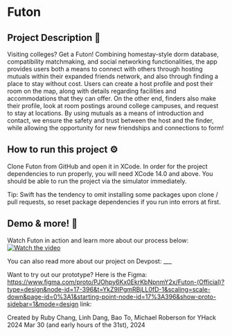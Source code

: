 # Futon
## Project Description 📜
Visiting colleges? Get a Futon! Combining homestay-style dorm database, compatibility matchmaking, and social networking functionalities, the app provides users both a means to connect with others through hosting mutuals within their expanded friends network, and also through finding a place to stay without cost. Users can create a host profile and post their room on the map, along with details regarding facilities and accommodations that they can offer. On the other end, finders also make their profile, look at room postings around college campuses, and request to stay at locations. By using mutuals as a means of introduction and contact, we ensure the safety and trust between the host and the finder, while allowing the opportunity for new friendships and connections to form!

## How to run this project ⚙️
Clone Futon from GitHub and open it in XCode. In order for the project dependencies to run properly, you will need XCode 14.0 and above. You should be able to run the project via the simulator immediately. 

Tip: Swift has the tendency to omit installing some packages upon clone / pull requests, so reset package dependencies if you run into errors at first. 

## Demo & more! 📱
Watch Futon in action and learn more about our process below:
[![Watch the video](https://imgur.com/E6abWyW)](https://www.youtube.com)

You can also read more about our project on Devpost: ___

Want to try out our prototype? Here is the Figma: https://www.figma.com/proto/PJOhpy6Kx0EkrKbNpnmY2x/Futon-(Official)?type=design&node-id=17-396&t=YkZ9IPgmRBjLL0fD-1&scaling=scale-down&page-id=0%3A1&starting-point-node-id=17%3A396&show-proto-sidebar=1&mode=design link: 


Created by Ruby Chang, Linh Dang, Bao To, Michael Roberson for YHack 2024
Mar 30 (and early hours of the 31st), 2024
